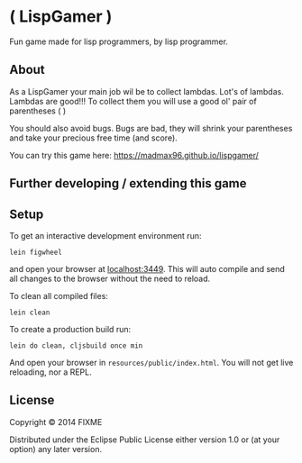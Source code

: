 # ( LispGamer )
Fun game made for lisp programmers, by lisp programmer.
## About
As a LispGamer your main job wil be to collect lambdas. Lot's of lambdas. Lambdas are good!!!
To collect them you will use a good ol' pair of parentheses ( )

You should also avoid bugs. Bugs are bad, they will shrink your parentheses and take your precious free time (and score).


You can try this game here: https://madmax96.github.io/lispgamer/

## Further developing / extending this game


## Setup

To get an interactive development environment run:

    lein figwheel

and open your browser at [localhost:3449](http://localhost:3449/).
This will auto compile and send all changes to the browser without the
need to reload. 

To clean all compiled files:

    lein clean

To create a production build run:

    lein do clean, cljsbuild once min

And open your browser in `resources/public/index.html`. You will not
get live reloading, nor a REPL. 

## License

Copyright © 2014 FIXME

Distributed under the Eclipse Public License either version 1.0 or (at your option) any later version.

